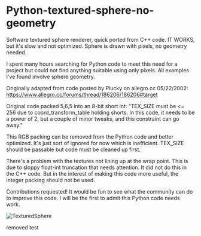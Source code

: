 # Python-textured-sphere-no-geometry

Software textured sphere renderer, quick ported from C++ code. IT WORKS, but it's slow and not optimized. Sphere is drawn with pixels, no geometry needed. 

I spent many hours searching for Python code to meet this need for a project but could not find anything suitable using only pixels. All examples I've found involve sphere geometry.

Originally adapted from code posted by Plucky on allegro.cc 05/22/2002:
https://www.allegro.cc/forums/thread/186206/186206#target


Original code packed 5,6,5 into an 8-bit short int: 
"TEX_SIZE must be <= 256 due to coord_transform_table holding shorts. In this code, it needs to be a power of 2, but a couple of minor tweaks, and this constraint can go away."

This RGB packing can be removed from the Python code and better optimized. It's just sort of ignored for now which is inefficient. TEX_SIZE should be passable but code must be cleaned up first.

There's a problem with the textures not lining up at the wrap point. This is due to sloppy float-int truncation that needs attention. It did not do this in the C++ code. But in the interest of making this code more useful, the integer packing should not be used.

Contributions requested! It would be fun to see what the community can do to improve this code. I will be the first to admit this Python code needs work.

![TexturedSphere](https://github.com/Aeneas137/Python-textured-sphere-no-geometry/assets/46901366/732474b3-d29b-4f68-8635-83b233e8b266)

removed test